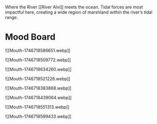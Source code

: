 
Where the River [[River Alvi]] meets the ocean. Tidal forces are most impactful here, creating a wide region of marshland within the river’s tidal range.
# Mood Board
![[Mouth-1746718586651.webp]]

![[Mouth-1746718509772.webp]]

![[Mouth-1746718634260.webp]]

![[Mouth-1746718521226.webp]]

![[Mouth-1746718383868.webp]]

![[Mouth-1746718439064.webp]]

![[Mouth-1746718551313.webp]]

![[Mouth-1746718599433.webp]]

